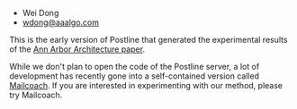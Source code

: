 - Wei Dong
- wdong@aaalgo.com

This is the early version of Postline that generated the experimental
results of the [Ann Arbor Architecture
paper](https://arxiv.org/abs/2502.09903).

While we don't plan to open the code of the Postline server, a lot of
development has recently gone into a self-contained version called
[Mailcoach](https://github.com/aaalgo/mailcoach).  If you are interested
in experimenting with our method, please try Mailcoach.



